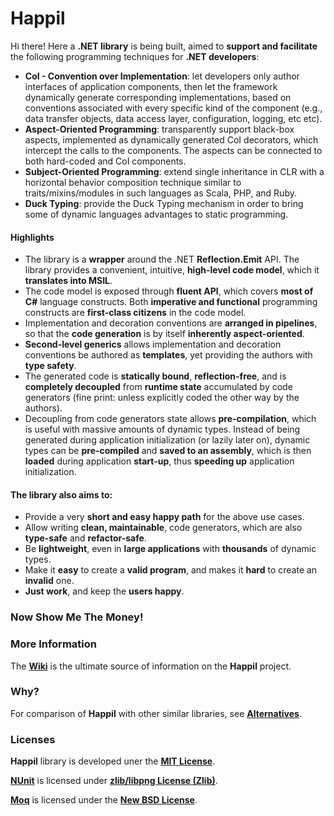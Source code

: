 Happil
======

Hi there! Here a **.NET library** is being built, aimed to **support and facilitate** the following programming techniques for **.NET developers**:

* **CoI - Convention over Implementation**: let developers only author interfaces of application components, then  let the framework dynamically generate corresponding implementations, based on conventions associated with every specific kind of the component (e.g., data transfer objects, data access layer, configuration, logging, etc etc).
* **Aspect-Oriented Programming**: transparently support black-box aspects, implemented as dynamically generated CoI decorators, which intercept the calls to the components. The aspects can be connected to both hard-coded and CoI components. 
* **Subject-Oriented Programming**: extend single inheritance in CLR with a horizontal behavior composition technique similar to traits/mixins/modules in such languages as Scala, PHP, and Ruby.
* **Duck Typing**: provide the Duck Typing mechanism in order to bring some of dynamic languages advantages to static programming. 

#### Highlights

* The library is a **wrapper** around the .NET **Reflection.Emit** API. The library provides a convenient, intuitive, **high-level code model**, which it **translates into MSIL**.
* The code model is exposed through **fluent API**, which covers **most of C#** language constructs. Both **imperative and functional** programming constructs are **first-class citizens** in the code model.
* Implementation and decoration conventions are **arranged in pipelines**, so that the **code generation** is by itself **inherently aspect-oriented**.
* **Second-level generics** allows implementation and decoration conventions be authored as **templates**, yet providing the authors with **type safety**.
* The generated code is **statically bound**, **reflection-free**, and is **completely decoupled** from **runtime state** accumulated by code generators (fine print: unless explicitly coded the other way by the authors).
* Decoupling from code generators state allows **pre-compilation**, which is useful with massive amounts of dynamic types. Instead of being generated during application initialization (or lazily later on), dynamic types can be **pre-compiled** and **saved to an assembly**, which is then **loaded** during application **start-up**, thus **speeding up** application initialization.

#### The library also aims to:

* Provide a very **short and easy happy path** for the above use cases.
* Allow writing **clean, maintainable**, code generators, which are also **type-safe** and **refactor-safe**.
* Be **lightweight**, even in **large applications** with **thousands** of dynamic types.
* Make it **easy** to create a **valid program**, and makes it **hard** to create an **invalid** one.
* **Just work**, and keep the **users happy**.

### Now Show Me The Money!


### More Information

The [**Wiki**](https://github.com/felix-b/Happil/wiki) is the ultimate source of information on the **Happil** project.

### Why?

For comparison of **Happil** with other similar libraries, see [**Alternatives**](https://github.com/felix-b/Happil/wiki/Alternatives).

### Licenses

**Happil** library is developed uner the [**MIT License**](https://github.com/felix-b/Happil/blob/master/LICENSE). 

[**NUnit**](http://www.nunit.org/) is licensed under [**zlib/libpng License (Zlib)**](http://nunit.org/index.php?p=license&r=2.5.10).

[**Moq**](https://code.google.com/p/moq/) is licensed under the [**New BSD License**](http://opensource.org/licenses/BSD-3-Clause).
